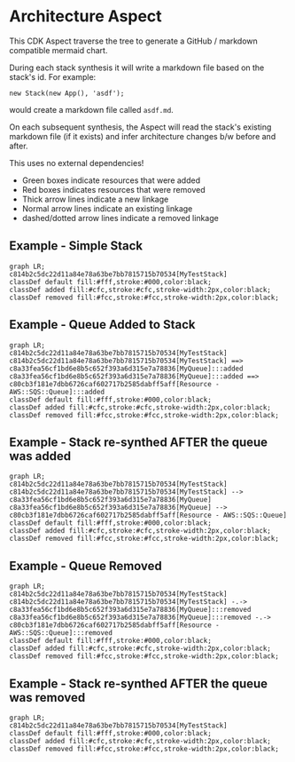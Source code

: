 # Architecture Aspect

This CDK Aspect traverse the tree to generate a GitHub / markdown compatible mermaid chart.

During each stack synthesis it will write a markdown file based on the stack's id.  For example:

`new Stack(new App(), 'asdf');`

would create a markdown file called `asdf.md`.

On each subsequent synthesis, the Aspect will read the stack's existing markdown file (if it exists) and infer architecture changes b/w before and after.

This uses no external dependencies!

- Green boxes indicate resources that were added
- Red boxes indicates resources that were removed
- Thick arrow lines indicate a new linkage
- Normal arrow lines indicate an existing linkage
- dashed/dotted arrow lines indicate a removed linkage

## Example - Simple Stack

```mermaid
graph LR;
c814b2c5dc22d11a84e78a63be7bb7815715b70534[MyTestStack]
classDef default fill:#fff,stroke:#000,color:black;
classDef added fill:#cfc,stroke:#cfc,stroke-width:2px,color:black;
classDef removed fill:#fcc,stroke:#fcc,stroke-width:2px,color:black;
```

## Example - Queue Added to Stack

```mermaid
graph LR;
c814b2c5dc22d11a84e78a63be7bb7815715b70534[MyTestStack]
c814b2c5dc22d11a84e78a63be7bb7815715b70534[MyTestStack] ==> c8a33fea56cf1bd6e8b5c652f393a6d315e7a78836[MyQueue]:::added
c8a33fea56cf1bd6e8b5c652f393a6d315e7a78836[MyQueue]:::added ==> c80cb3f181e7dbb6726caf602717b2585dabff5aff[Resource - AWS::SQS::Queue]:::added
classDef default fill:#fff,stroke:#000,color:black;
classDef added fill:#cfc,stroke:#cfc,stroke-width:2px,color:black;
classDef removed fill:#fcc,stroke:#fcc,stroke-width:2px,color:black;
```

## Example - Stack re-synthed AFTER the queue was added

```mermaid
graph LR;
c814b2c5dc22d11a84e78a63be7bb7815715b70534[MyTestStack]
c814b2c5dc22d11a84e78a63be7bb7815715b70534[MyTestStack] --> c8a33fea56cf1bd6e8b5c652f393a6d315e7a78836[MyQueue]
c8a33fea56cf1bd6e8b5c652f393a6d315e7a78836[MyQueue] --> c80cb3f181e7dbb6726caf602717b2585dabff5aff[Resource - AWS::SQS::Queue]
classDef default fill:#fff,stroke:#000,color:black;
classDef added fill:#cfc,stroke:#cfc,stroke-width:2px,color:black;
classDef removed fill:#fcc,stroke:#fcc,stroke-width:2px,color:black;
```

## Example - Queue Removed

```mermaid
graph LR;
c814b2c5dc22d11a84e78a63be7bb7815715b70534[MyTestStack]
c814b2c5dc22d11a84e78a63be7bb7815715b70534[MyTestStack] -.-> c8a33fea56cf1bd6e8b5c652f393a6d315e7a78836[MyQueue]:::removed
c8a33fea56cf1bd6e8b5c652f393a6d315e7a78836[MyQueue]:::removed -.-> c80cb3f181e7dbb6726caf602717b2585dabff5aff[Resource - AWS::SQS::Queue]:::removed
classDef default fill:#fff,stroke:#000,color:black;
classDef added fill:#cfc,stroke:#cfc,stroke-width:2px,color:black;
classDef removed fill:#fcc,stroke:#fcc,stroke-width:2px,color:black;
```

## Example - Stack re-synthed AFTER the queue was removed

```mermaid
graph LR;
c814b2c5dc22d11a84e78a63be7bb7815715b70534[MyTestStack]
classDef default fill:#fff,stroke:#000,color:black;
classDef added fill:#cfc,stroke:#cfc,stroke-width:2px,color:black;
classDef removed fill:#fcc,stroke:#fcc,stroke-width:2px,color:black;
```